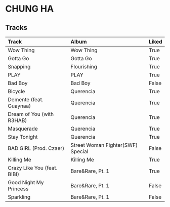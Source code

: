 # CHUNG HA

## Tracks

| Track                       | Album                             | Liked   |
|:----------------------------|:----------------------------------|:--------|
| Wow Thing                   | Wow Thing                         | True    |
| Gotta Go                    | Gotta Go                          | True    |
| Snapping                    | Flourishing                       | True    |
| PLAY                        | PLAY                              | True    |
| Bad Boy                     | Bad Boy                           | False   |
| Bicycle                     | Querencia                         | True    |
| Demente (feat. Guaynaa)     | Querencia                         | True    |
| Dream of You (with R3HAB)   | Querencia                         | True    |
| Masquerade                  | Querencia                         | True    |
| Stay Tonight                | Querencia                         | True    |
| BAD GIRL (Prod. Czaer)      | Street Woman Fighter(SWF) Special | False   |
| Killing Me                  | Killing Me                        | True    |
| Crazy Like You (feat. BIBI) | Bare&Rare, Pt. 1                  | True    |
| Good Night My Princess      | Bare&Rare, Pt. 1                  | False   |
| Sparkling                   | Bare&Rare, Pt. 1                  | False   |